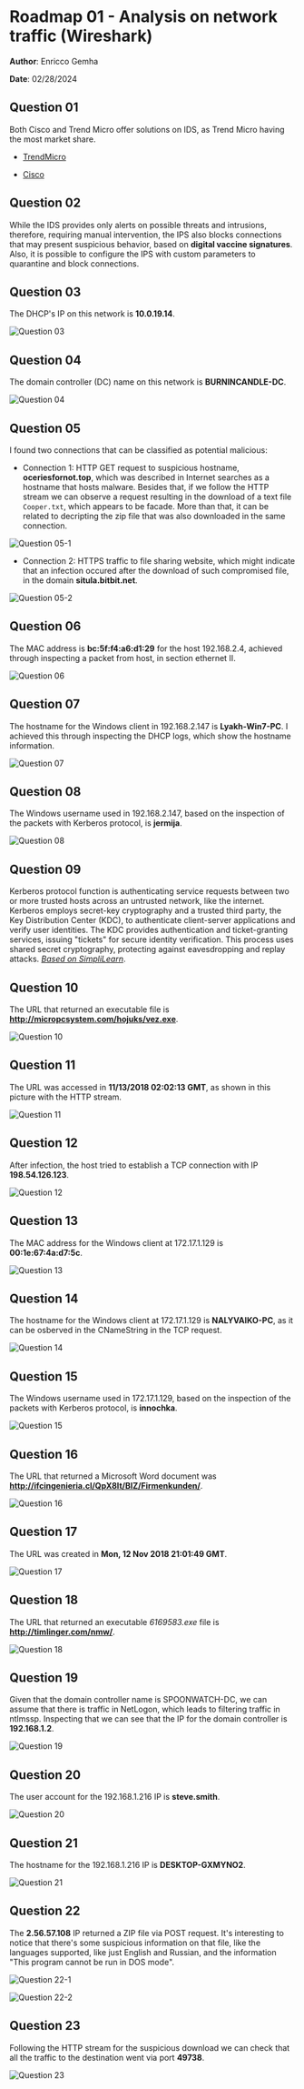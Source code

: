 # Roadmap 01 - Analysis on network traffic (Wireshark)

**Author**: Enricco Gemha

**Date**: 02/28/2024

## Question 01

Both Cisco and Trend Micro offer solutions on IDS, as Trend Micro having the most market share.

- [TrendMicro](https://www.trendmicro.com/en_us/ciso/22/l/intrusion-detection-prevention-systems.html)

- [Cisco](https://www.cisco.com/c/pt_br/products/security/ngips/index.html)

## Question 02

While the IDS provides only alerts on possible threats and intrusions, therefore, requiring manual intervention, the IPS also blocks connections that may present suspicious behavior, based on **digital vaccine signatures**. Also, it is possible to configure the IPS with custom parameters to quarantine and block connections.

## Question 03

The DHCP's IP on this network is **10.0.19.14**.

![Question 03](./docs/img/question03.png)

## Question 04

The domain controller (DC) name on this network is **BURNINCANDLE-DC**.

![Question 04](./docs/img/question04.png)

## Question 05
I found two connections that can be classified as potential malicious:

- Connection 1: HTTP GET request to suspicious hostname, **oceriesfornot.top**, which was described in Internet searches as a hostname that hosts malware. Besides that, if we follow the HTTP stream we can observe a request resulting in the download of a text file `Cooper.txt`, which appears to be facade. More than that, it can be related to decripting the zip file that was also downloaded in the same connection.

![Question 05-1](./docs/img/question05-1.png)

- Connection 2: HTTPS traffic to file sharing website, which might indicate that an infection occured after the download of such compromised file, in the domain **situla.bitbit.net**.

![Question 05-2](./docs/img/question05-2.png)

## Question 06

The MAC address is **bc:5f:f4:a6:d1:29** for the host 192.168.2.4, achieved through inspecting a packet from host, in section ethernet II.

![Question 06](./docs/img/question06.png)

## Question 07

The hostname for the Windows client in 192.168.2.147 is **Lyakh-Win7-PC**. I achieved this through inspecting the DHCP logs, which show the hostname information.

![Question 07](./docs/img/question07.png)

## Question 08

The Windows username used in 192.168.2.147, based on the inspection of the packets with Kerberos protocol, is **jermija**.

![Question 08](./docs/img/question08.png)

## Question 09

Kerberos protocol function is authenticating service requests between two or more trusted hosts across an untrusted network, like the internet. Kerberos employs secret-key cryptography and a trusted third party, the Key Distribution Center (KDC), to authenticate client-server applications and verify user identities. The KDC provides authentication and ticket-granting services, issuing "tickets" for secure identity verification. This process uses shared secret cryptography, protecting against eavesdropping and replay attacks. *[Based on SimpliLearn](https://www.simplilearn.com/what-is-kerberos-article)*.

## Question 10

The URL that returned an executable file is **http://micropcsystem.com/hojuks/vez.exe**.

![Question 10](./docs/img/question10.png)

## Question 11

The URL was accessed in **11/13/2018 02:02:13 GMT**, as shown in this picture with the HTTP stream.

![Question 11](./docs/img/question11.png)

## Question 12

After infection, the host tried to establish a TCP connection with IP **198.54.126.123**.

![Question 12](./docs/img/question12.png)

## Question 13

The MAC address for the Windows client at 172.17.1.129 is **00:1e:67:4a:d7:5c**.

![Question 13](./docs/img/question13.png)

## Question 14

The hostname for the Windows client at 172.17.1.129 is **NALYVAIKO-PC**, as it can be osberved in the CNameString in the TCP request.

![Question 14](./docs/img/question14.png)

## Question 15

The Windows username used in 172.17.1.129, based on the inspection of the packets with Kerberos protocol, is **innochka**.

![Question 15](./docs/img/question15.png)

## Question 16

The URL that returned a Microsoft Word document was **http://ifcingenieria.cl/QpX8It/BIZ/Firmenkunden/**.

![Question 16](./docs/img/question16.png)

## Question 17

The URL was created in **Mon, 12 Nov 2018 21:01:49 GMT**.

![Question 17](./docs/img/question17.png)

## Question 18

The URL that returned an executable *6169583.exe* file is **http://timlinger.com/nmw/**.

![Question 18](./docs/img/question18.png)

## Question 19

Given that the domain controller name is SPOONWATCH-DC, we can assume that there is traffic in NetLogon, which leads to filtering traffic in ntlmssp. Inspecting that we can see that the IP for the domain controller is **192.168.1.2**.

![Question 19](./docs/img/question20.png)

## Question 20

The user account for the 192.168.1.216 IP is **steve.smith**.

![Question 20](./docs/img/question20.png)

## Question 21

The hostname for the 192.168.1.216 IP is **DESKTOP-GXMYNO2**.

![Question 21](./docs/img/question20.png)

## Question 22

The **2.56.57.108** IP returned a ZIP file via POST request. It's interesting to notice that there's some suspicious information on that file, like the languages supported, like just English and Russian, and the information "This program cannot be run in DOS mode".

![Question 22-1](./docs/img/question22.png)

![Question 22-2](./docs/img/question22-2.png)

## Question 23

Following the HTTP stream for the suspicious download we can check that all the traffic to the destination went via port **49738**.

![Question 23](./docs/img/question23.png)

